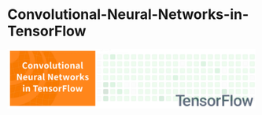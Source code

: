 # __Convolutional-Neural-Networks-in-TensorFlow__

<img src='https://github.com/mohd-faizy/02T_Course-2-Convolutional-Neural-Networks-in-TensorFlow/blob/main/Tensorflow_Dev_png/02.jpeg'>
